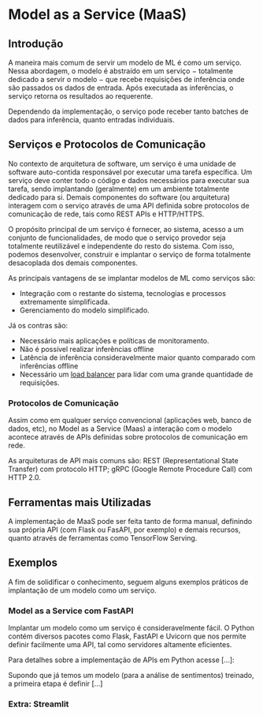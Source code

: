 # Model as a Service (MaaS)

## Introdução

A maneira mais comum de servir um modelo de ML é como um serviço. Nessa abordagem, o modelo é abstraído em um serviço $-$ totalmente dedicado a servir o modelo $-$ que recebe requisições de inferência onde são passados os dados de entrada. Após executada as inferências, o serviço retorna os resultados ao requerente.

Dependendo da implementação, o serviço pode receber tanto batches de dados para inferência, quanto entradas individuais.

## Serviços e Protocolos de Comunicação

No contexto de arquitetura de software, um serviço é uma unidade de software auto-contida responsável por executar uma tarefa específica. Um serviço deve conter todo o código e dados necessários para executar sua tarefa, sendo implantando (geralmente) em um ambiente totalmente dedicado para si. Demais componentes do software (ou arquitetura) interagem com o serviço através de uma API definida sobre protocolos de comunicação de rede, tais como REST APIs e HTTP/HTTPS.

O propósito principal de um serviço é fornecer, ao sistema, acesso a um conjunto de funcionalidades, de modo que o serviço provedor seja totalmente reutilizável e independente do resto do sistema. Com isso, podemos desenvolver, construir e implantar o serviço de forma totalmente desacoplada dos demais componentes.

As principais vantagens de se implantar modelos de ML como serviços são:

- Integração com o restante do sistema, tecnologias e processos extremamente simplificada.
- Gerenciamento do modelo simplificado.

Já os contras são:

- Necessário mais aplicações e políticas de monitoramento.
- Não é possível realizar inferências offline
- Latência de inferência consideravelmente maior quanto comparado com inferências offline
- Necessário um [load balancer](#) para lidar com uma grande quantidade de requisições.

### Protocolos de Comunicação

Assim como em qualquer serviço convencional (aplicações web, banco de dados, etc), no Model as a Service (Maas) a interação com o modelo acontece através de APIs definidas sobre protocolos de comunicação em rede.

As arquiteturas de API mais comuns são: REST (Representational State Transfer) com protocolo HTTP; gRPC (Google Remote Procedure Call) com HTTP 2.0.

## Ferramentas mais Utilizadas

A implementação de MaaS pode ser feita tanto de forma manual, definindo sua própria API (com Flask ou FasAPI, por exemplo) e demais recursos, quanto através de ferramentas como TensorFlow Serving.

## Exemplos

A fim de solidificar o conhecimento, seguem alguns exemplos práticos de implantação de um modelo como um serviço.

### Model as a Service com FastAPI

Implantar um modelo como um serviço é consideravelmente fácil. O Python contém diversos pacotes como Flask, FastAPI e Uvicorn que nos permite definir facilmente uma API, tal como servidores altamente eficientes.

Para detalhes sobre a implementação de APIs em Python acesse [...]:

Supondo que já temos um modelo (para a análise de sentimentos) treinado, a primeira etapa é definir [...]

### Extra: Streamlit
